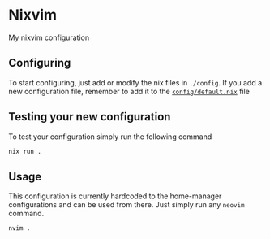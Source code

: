 # Nixvim

My nixvim configuration

## Configuring

To start configuring, just add or modify the nix files in `./config`.
If you add a new configuration file, remember to add it to the
[`config/default.nix`](./config/default.nix) file

## Testing your new configuration

To test your configuration simply run the following command

```bash
nix run .
```

## Usage

This configuration is currently hardcoded to the home-manager configurations and can be used from there.
Just simply run any ```neovim``` command.
```bash
nvim .
```
